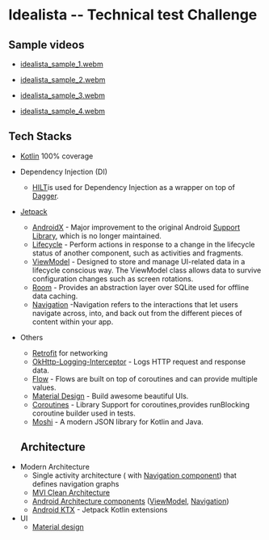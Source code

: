 # Idealista -- Technical test Challenge

## Sample videos

- [idealista_sample_1.webm](https://github.com/user-attachments/assets/2d932e59-96c2-4d35-9842-86e36c04931a)

- [idealista_sample_2.webm](https://github.com/user-attachments/assets/2119240d-31d8-4629-ab5b-53d94fc5ae2c)

- [idealista_sample_3.webm](https://github.com/user-attachments/assets/7d9604c3-bb1d-487c-86ca-3beb2eaccaab)

- [idealista_sample_4.webm](https://github.com/user-attachments/assets/28553ae8-89ad-42cf-8a9f-ddd58f0502d2)


## Tech Stacks

- [Kotlin](https://kotlinlang.org/) 100% coverage

- Dependency Injection (DI)
    - [HILT](https://developer.android.com/training/dependency-injection/hilt-android)is used for Dependency Injection as a wrapper on top of [Dagger](https://github.com/google/dagger).

- [Jetpack](https://developer.android.com/jetpack)
    - [AndroidX](https://developer.android.com/jetpack/androidx) - Major improvement to the original
      Android [Support Library](https://developer.android.com/topic/libraries/support-library/index),
      which is no longer maintained.
    - [Lifecycle](https://developer.android.com/topic/libraries/architecture/lifecycle) - Perform
      actions in response to a change in the lifecycle status of another component, such as
      activities and fragments.
    - [ViewModel](https://developer.android.com/topic/libraries/architecture/viewmodel) - Designed
      to store and manage UI-related data in a lifecycle conscious way. The ViewModel class allows
      data to survive configuration changes such as screen rotations.
    - [Room](https://developer.android.com/training/data-storage/room) - Provides an abstraction
      layer over SQLite used for offline data caching.
    - [Navigation](https://developer.android.com/guide/navigation) -Navigation refers to the
      interactions that let users navigate across, into, and back out from the different pieces of
      content within your app.

- Others
  - [Retrofit](https://square.github.io/retrofit/)  for networking
  - [OkHttp-Logging-Interceptor](https://github.com/square/okhttp/blob/master/okhttp-logging-interceptor/README.md)  -
  Logs HTTP request and response data.
  - [Flow](https://developer.android.com/kotlin/flow) - Flows are built on top of coroutines and
  can provide multiple values.
  - [Material Design](https://material.io/develop/android/docs/getting-started/) - Build awesome
  beautiful UIs.
  - [Coroutines](https://github.com/Kotlin/kotlinx.coroutines) - Library Support for
  coroutines,provides runBlocking coroutine builder used in tests.
  - [Moshi](https://github.com/square/moshi) - A modern JSON library for Kotlin and Java.


  ## Architecture

* Modern Architecture
  * Single activity architecture (
  with [Navigation component](https://developer.android.com/guide/navigation/navigation-getting-started))
  that defines navigation graphs
  * [MVI Clean Architecture](https://blog.stackademic.com/mvi-architecture-explained-on-android-e36ee66bceaa)
  * [Android Architecture components](https://developer.android.com/topic/libraries/architecture) ([ViewModel](https://developer.android.com/topic/libraries/architecture/viewmodel), [Navigation](https://developer.android.com/jetpack/androidx/releases/navigation))
  * [Android KTX](https://developer.android.com/kotlin/ktx) - Jetpack Kotlin extensions
* UI
  * [Material design](https://material.io/design)
